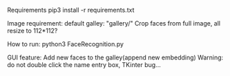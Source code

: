 Requirements
pip3 install -r requirements.txt

Image requirement:
default galley: "gallery/"
Crop faces from full image, all resize to 112*112?

How to run:
python3 FaceRecognition.py

GUI feature:
Add new faces to the galley(append new embedding) 
Warning: do not double click the name entry box, TKinter bug... 
